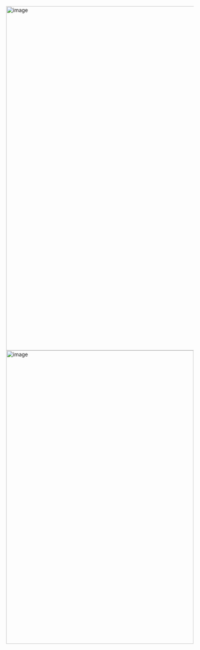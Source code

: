 <img width="672" height="922" alt="image" src="https://github.com/user-attachments/assets/e73f16a7-02df-4b31-873f-fe106b6e7dc2" />
<img width="503" height="786" alt="image" src="https://github.com/user-attachments/assets/44081c8d-d451-4fc3-b992-61607f6c84a5" />
